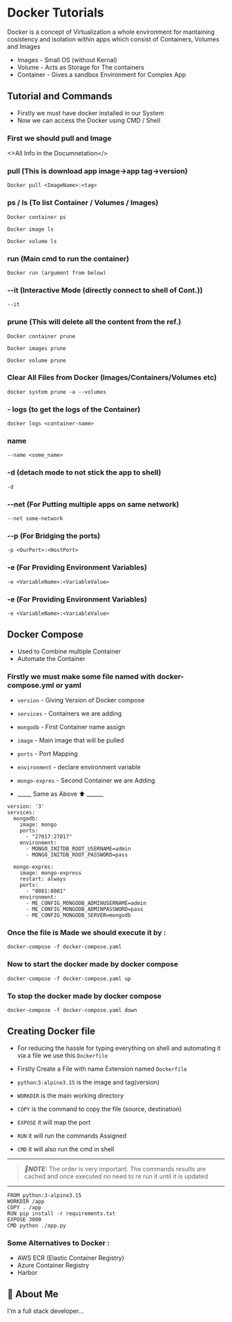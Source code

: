
# Docker Tutorials

Docker is a concept of Virtualization a whole environment for mantaining cosistency and isolation within apps which consist of  Containers, Volumes and Images 

- Images - Small OS (without Kernal)
- Volume - Acts as Storage for The containers
- Container - Gives a sandbox Environment for Complex App


## Tutorial and Commands

- Firstly we must have docker installed in our System
- Now we can access the Docker using CMD / Shell

### First we should pull and Image 
<>All Info in the Documnetation</>

### pull  (This is download app image->app  tag->version)
```
Docker pull <ImageName>:<tag>
``` 
### ps / ls  (To list Container / Volumes / Images)
```
Docker container ps
``` 
```
Docker image ls
``` 
```
Docker volume ls
``` 
### run  (Main cmd to run the container)
```
Docker run (argument from below)
``` 
### --it  (Interactive Mode (directly connect to shell of Cont.))
```
--it
``` 
### prune  (This will delete all the content from the ref.)
```
Docker container prune
``` 
```
Docker images prune
``` 
```
Docker volume prune
```

### Clear All Files from Docker (Images/Containers/Volumes etc)
```
docker system prune -a --volumes
```
### - logs (to get the logs of the Container)
```
docker logs <container-name>
``` 
### name
```
--name <some_name>
``` 
### -d (detach mode to not stick the app to shell)
```
-d
``` 
### --net  (For Putting multiple apps on same network)
```
--net some-network
``` 
### --p  (For Bridging the ports)
```
-p <OurPort>:<HostPort>
``` 
### -e  (For Providing Environment Variables)
```
-e <VariableName>:<VariableValue>
``` 
### -e  (For Providing Environment Variables)
```
-e <VariableName>:<VariableValue>
``` 
## Docker Compose
- Used to Combine multiple Container
- Automate the Container

### Firstly we must make some file named with docker-compose.yml or yaml


- `version` - Giving  Version of Docker compose
- `services` - Containers we are adding
- `mongodb` - First Container name assign
- `image` - Main image that will be pulled
- `ports` - Port Mapping
- `environment` - declare environment variable

- `mongo-expres` - Second Container we are Adding
- _____ Same as Above ⬆️ ______
```
version: '3'
services:
  mongodb:
    image: mongo
    ports:
      - "27017:27017"
    environment:
      - MONGO_INITDB_ROOT_USERNAME=admin
      - MONGO_INITDB_ROOT_PASSWORD=pass

  mongo-expres:
    image: mongo-express
    restart: always
    ports:
      - "8081:8081"
    environment:
      - ME_CONFIG_MONGODB_ADMINUSERNAME=admin 
      - ME_CONFIG_MONGODB_ADMINPASSWORD=pass 
      - ME_CONFIG_MONGODB_SERVER=mongodb 

```

### Once the file is Made we should execute it by :
```
docker-compose -f docker-compose.yaml
```

### Now to start the docker made by docker compose 
```
docker-compose -f docker-compose.yaml up
```
### To stop the docker made by docker compose 
```
docker-compose -f docker-compose.yaml down
```

## Creating Docker file
- For reducing the hassle for typing everything on shell and automating it via a file we use this `Dockerfile`

- Firstly Create a File with name Extension named `Dockerfile`

- `python`:`3-alpine3.15` is the image and tag(version) 
- `WORKDIR` is the main working directory
- `COPY` is the command to copy the file (source, destination)
- `EXPOSE` it will map the port 
- `RUN` it will run the commands Assigned
- `CMD` it will also run the cmd in shell

---
> **_📝NOTE:_**  The order is very important. The commands results are cached and once executed no need to re run it until it is updated
---

```
FROM python:3-alpine3.15
WORKDIR /app
COPY . /app
RUN pip install -r requirements.txt
EXPOSE 3000
CMD python ./app.py
```

### Some Alternatives to Docker :
- AWS ECR (Elastic Container Registry)
- Azure Container Registry
- Harbor

## 🚀 About Me
I'm a full stack developer...

